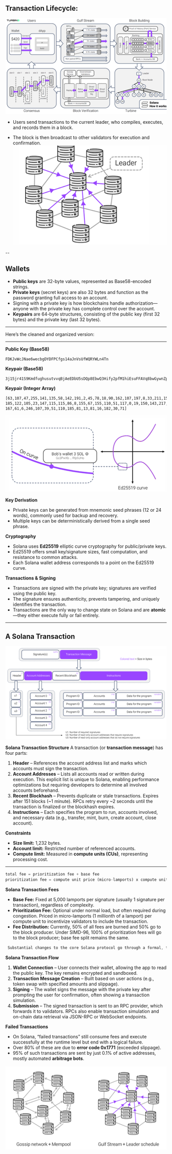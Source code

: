 

##  Transaction Lifecycle:
![alt text](image.png)

* Users send transactions to the current leader, who compiles, executes, and records them in a block.

* The block is then broadcast to other validators for execution and confirmation.
![alt text](image-1.png)

--

## Wallets

* **Public keys** are 32-byte values, represented as Base58-encoded strings.
* **Private keys** (secret keys) are also 32 bytes and function as the password granting full access to an account.
* Signing with a private key is how blockchains handle authorization—anyone with the private key has complete control over the account.
* **Keypairs** are 64-byte structures, consisting of the public key (first 32 bytes) and the private key (last 32 bytes).

---
Here’s the cleaned and organized version:

---

**Public Key (Base58)**

```
FDKJvWcJNae6wecbgDYDFPCfgs14aJnVsUfWQRYWLn4Tn
```

**Keypair (Base58)**

```
3j15jr41S9KmdfughusutvvqBjAeEDbU5sDQp8EbwQ3Hify2pfM1hiEsuFFAVq8bwGywnZpswrbDzPENbBZbd5nj
```

**Keypair (Integer Array)**

```
[63,107,47,255,141,135,58,142,191,2,45,78,18,90,162,107,197,8,33,211,15,228,235,250,30,
185,122,105,23,147,115,115,86,8,155,67,155,110,51,117,0,19,150,143,217,132,205,122,91,
167,61,6,246,107,39,51,110,185,81,13,81,16,182,30,71]
```

![alt text](image-3.png)


**Key Derivation**

* Private keys can be generated from mnemonic seed phrases (12 or 24 words), commonly used for backup and recovery.
* Multiple keys can be deterministically derived from a single seed phrase.

**Cryptography**

* Solana uses **Ed25519** elliptic curve cryptography for public/private keys.
* Ed25519 offers small key/signature sizes, fast computation, and resistance to common attacks.
* Each Solana wallet address corresponds to a point on the Ed25519 curve.

**Transactions & Signing**

* Transactions are signed with the private key; signatures are verified using the public key.
* The signature ensures authenticity, prevents tampering, and uniquely identifies the transaction.
* Transactions are the only way to change state on Solana and are **atomic**—they either execute fully or fail entirely.



---

## A Solana Transaction

![alt text](image-2.png)


**Solana Transaction Structure**
A transaction (or **transaction message**) has four parts:

1. **Header** – References the account address list and marks which accounts must sign the transaction.
2. **Account Addresses** – Lists all accounts read or written during execution. This explicit list is unique to Solana, enabling performance optimizations but requiring developers to determine all involved accounts beforehand.
3. **Recent Blockhash** – Prevents duplicate or stale transactions. Expires after 151 blocks (\~1 minute). RPCs retry every \~2 seconds until the transaction is finalized or the blockhash expires.
4. **Instructions** – Each specifies the program to run, accounts involved, and necessary data (e.g., transfer, mint, burn, create account, close account).

**Constraints**

* **Size limit:** 1,232 bytes.
* **Account limit:** Restricted number of referenced accounts.
* **Compute limit:** Measured in **compute units (CUs)**, representing processing cost.

---

```rust
total fee = prioritization fee + base fee
prioritization fee = compute unit price (micro-lamports) x compute unit limit
``` 


**Solana Transaction Fees**

* **Base Fee:** Fixed at 5,000 lamports per signature (usually 1 signature per transaction), regardless of complexity.
* **Prioritization Fee:** Optional under normal load, but often required during congestion. Priced in micro-lamports (1 millionth of a lamport) per compute unit to incentivize validators to include the transaction.
* **Fee Distribution:** Currently, 50% of all fees are burned and 50% go to the block producer. Under SIMD-96, 100% of prioritization fees will go to the block producer; base fee split remains the same.


```rust
 Substantial changes to the core Solana protocol go through a formal, transparent process of submitting a Solana Improvement Document (SIMD) which community members and core engineering will publicly critique. SIMDs are then  voted on by the network.
``` 


**Solana Transaction Flow**

1. **Wallet Connection** – User connects their wallet, allowing the app to read the public key. The key remains encrypted and sandboxed.
2. **Transaction Message Creation** – Built based on user actions (e.g., token swap with specified amounts and slippage).
3. **Signing** – The wallet signs the message with the private key after prompting the user for confirmation, often showing a transaction simulation.
4. **Submission** – The signed transaction is sent to an RPC provider, which forwards it to validators. RPCs also enable transaction simulation and on-chain data retrieval via JSON-RPC or WebSocket endpoints.

**Failed Transactions**

* On Solana, “failed transactions” still consume fees and execute successfully at the runtime level but end with a logical failure.
* Over 80% of these are due to **error code 0x1771** (exceeded slippage).
* 95% of such transactions are sent by just 0.1% of active addresses, mostly automated **arbitrage bots**.


![alt text](image-4.png)
